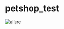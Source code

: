 # petshop_test
![allure](https://user-images.githubusercontent.com/29123677/174494923-b9be39f0-2cd5-495b-b6dc-8ca40588cc5f.PNG)
